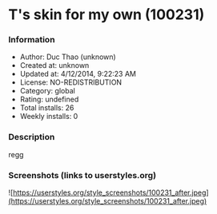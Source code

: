 # T's skin for my own (100231)

### Information
- Author: Duc Thao (unknown)
- Created at: unknown
- Updated at: 4/12/2014, 9:22:23 AM
- License: NO-REDISTRIBUTION
- Category: global
- Rating: undefined
- Total installs: 26
- Weekly installs: 0


### Description
regg


### Screenshots (links to userstyles.org)
![https://userstyles.org/style_screenshots/100231_after.jpeg](https://userstyles.org/style_screenshots/100231_after.jpeg)


